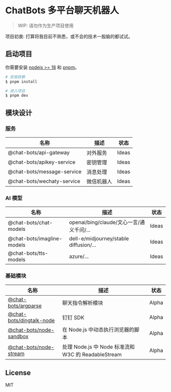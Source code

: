 # ChatBots 多平台聊天机器人

> WIP: 请勿作为生产项目使用

项目初衷: 打算将我目前不熟悉，或不会的技术一股脑的都试试。

## 启动项目

你需要安装 [nodejs >= 18](https://nodejs.org) 和 [pnpm](https://pnpm.io/)。

```bash
# 安装依赖
$ pnpm install

# 进入项目
$ pnpm dev
```

## 模块设计

### 服务

| 名称                       | 描述       | 状态  |
| -------------------------- | ---------- | ----- |
| @chat-bots/api-gateway     | 对外服务   | Ideas |
| @chat-bots/apikey-service  | 密钥管理   | Ideas |
| @chat-bots/message-service | 消息处理   | Ideas |
| @chat-bots/wechaty-service | 微信机器人 | Ideas |

### AI 模型

| 名称                       | 描述                                     | 状态  |
| -------------------------- | ---------------------------------------- | ----- |
| @chat-bots/chat-models     | openai/bing/claude/文心一言/通义千问/... | Ideas |
| @chat-bots/imagline-models | dell-e/midjourney/stable diffusion/...   | Ideas |
| @chat-bots/tts-models      | azure/...                                | Ideas |

### 基础模块

| 名称                                                           | 描述                                                | 状态  |
| -------------------------------------------------------------- | --------------------------------------------------- | ----- |
| [@chat-bots/argparse](./packages/argparse/README.md)           | 聊天指令解析模块                                    | Alpha |
| [@chat-bots/dingtalk-node](./packages/dingtalk-node/README.md) | 钉钉 SDK                                            | Alpha |
| [@chat-bots/node-sandbox](./packages/node-sandbox/README.md)   | 在 Node.js 中动态执行浏览器的脚本                   | Alpha |
| [@chat-bots/node-stream ](./packages/node-sandbox/README.md)   | 处理 Node.js 中 Node 标准流和 W3C 的 ReadableStream | Alpha |

## License

MIT
